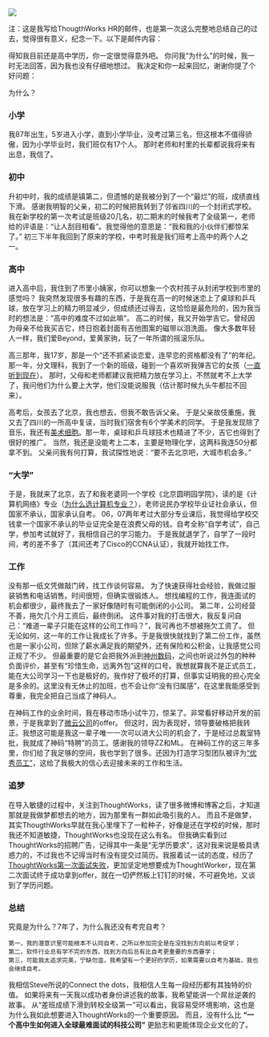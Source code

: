 <img src='https://img2.baidu.com/it/u=671831421,3662754164&fm=253&fmt=auto&app=138&f=JPG?w=640&h=401' />

注：这是我写给ThougthWorks HR的邮件，也是第一次这么完整地总结自己的过去，觉得很有意义，纪念一下。以下是邮件内容：

得知我目前还是高中学历，你一定很觉得意外吧。
你问我“为什么”的时候，我一时无法回答，因为我也没有仔细地想过。
我决定和你一起来回忆，谢谢你提了个好问题：

为什么？
### 小学
我87年出生，5岁进入小学，直到小学毕业，没考过第三名，但这根本不值得骄傲，因为小学毕业时，我们班仅有17个人。
那时老师和村里的长辈都说我将来有出息，我信了。

### 初中
升初中时，我的成绩是镇第二，但遗憾的是我被分到了一个“最烂”的班，成绩直线下滑。
感谢我明智的父亲，初二的时候把我转到了邻省四川的一个封闭式学校。
我在新学校的第一次考试是班级20几名，初二期末的时候我考了全级第一，老师给的评语是：“让人刮目相看”。我觉得他的意思是：“我和我的小伙伴们都惊呆了。”
初三下半年我回到了原来的学校，中考时我是我们班考上高中的两个人之一。

### 高中
进入高中后，我住到了市里小姨家，你可以想象一个农村孩子从封闭学校到市里的感觉吗？
我突然发现很多有趣的东西，于是我在高一的时候迷恋上了桌球和乒乓球，放在学习上的精力明显减少，但成绩还过得去，这恰恰是最危险的，因为我当时的想法是：“高中的难度不过如此嘛”。
高二的时候，我又开始学吉它。曾经因为母亲不给我买吉它，终日抱着封面有吉他图案的磁带以泪洗面。
像大多数年轻人一样，我们爱Beyond，爱黄家驹，玩了一年所谓的摇滚乐队。

高三那年，我17岁，那是一个“还不抓紧谈恋爱，连早恋的资格都没有了”的年纪。
那一年，分文理科，我到了一个新的班级，碰到一个喜欢听我弹吉它的女孩（[一直听到现在](http://v.youku.com/v_show/id_XNDQwODA3MTgw.html)）。
那时，父母和老师都建议我把精力放在学习上，不然就考不上大学了，我问他们为什么要上大学，他们没能说服我（估计那时候九头牛都拉不回来）。

高考后，女孩去了北京，我也想去，但我不敢告诉父亲。
于是父亲故伎重施，我又去了四川的一所高中复读，当时我们宿舍有6个学美术的同学。
于是我发现除了音乐，我还有[美术细胞](http://www.douban.com/photos/album/104849286/)。那一年，桌球和乒乓球技术也精进了不少，吉它也得到了很好的推广。
当然，我还是没能考上二本，主要是物理化学，这两科我连50分都拿不到。
父亲问我有何打算，我试探性地说：“要不去北京吧，大城市机会多。”

### “大学”
于是，我就来了北京，去了和我老婆同一个学校《北京圆明园学院》，读的是《计算机网络》专业（[为什么选计算机专业？](/posts/我为什么学编程)），老师说民办学校毕业证社会承认，但国家不承认，国家承认自考。
06，07两年考过大部分专业课后，我觉得给学校交钱拿一个国家不承认的毕业证完全是在浪费父母的钱。自考全称“自学考试”，自己学，参加考试就好了，我相信自己的学习能力。
于是我就退学了，自学了一段时间，考的差不多了（其间还考了Cisco的CCNA认证），我就开始找工作。

### 工作
没有那一纸文凭做敲门砖，找工作谈何容易。
为了快速获得社会经验，我做过服装销售和电话销售。时间很短，但确实很锻炼人。
想找编程的工作，我连面试的机会都很少，最终我去了一家好像随时有可能倒闭的小公司。
第二年，公司经营不善，拖欠几个月工资后，最终倒闭。
这件事对我的打击很大，我反复问自己：“难道一辈子只能在这样的公司工作吗？”，我可再也不想被拖欠工资了。
但无论如何，这一年的工作让我成长了许多。于是我很快就找到了第二份工作，虽然也是一家小公司，但除了薪水满足我的期望外，还有保险和公积金，让我感觉公司正规了不少。
但最重要的是它会把我外派到[神州数码](http://baike.baidu.com/view/24717.htm)，之间也听说过外包的种种负面评价，甚至有“珍惜生命，远离外包”这样的口号。我想就算我不是正式员工，能在大公司学习一下也是极好的。我作好了极坏的打算，但事实证明我的担心完全是多余的。这里没有无休止的加班，也不会让你“没有归属感”，在这里我能感受到尊重，我完全把自己当成了神码人。

在神码工作的业余时间，我在移动市场小试牛刀，惊呆了。非常看好移动开发的前景，于是我拿到了[微云公司](http://wiyun.com/)的offer。
但这时，因为表现好，领导要破格把我转正。我想这可能是我这一辈子唯一一次可以进大公司的机会了，于是经过总裁室特批，我就成了神码“特聘”的员工。感谢我的领导ZZ和ML。
在神码工作的这三年多里，你们给了我足够的空间，我也学到了很多。还因为打造学习型团队被评为[“优秀员工”](/_image/2013-04-28%2015.02.42.jpg)，这给了我极大的信心去迎接未来的工作和生活。

### 追梦
在导入敏捷的过程中，关注到ThoughtWorks，读了很多微博和博客之后，才知道那就是我做梦都想去的地方，因为那里有一群如此吸引我的人。
而且不是做梦，其实ThougthWorks早就在我心里埋下了一粒种子，好像是还在学校的时候，那时我还不知道敏捷，ThoughtWorks也没现在这么有名。
但我确实看到过ThoughtWorks的招聘广告，记得其中一条是“无学历要求”，这对我来说是极具诱惑力的，不过我也不记得当时有没有提交过简历。我报着试一试的态度，经历了[ThoughtWorks第一次面试失败](/posts/ThoughtWorks，你等着！)，更加坚定地想要成为ThoughtWorker，现在第二次面试终于成功拿到offer，就在一切俨然板上钉钉的时候，不可避免地，又谈到了学历问题。

### 总结
究竟是为什么？7年了，为什么我还没有考完自考？

	第一，我的潜意识里可能根本不认同自考，之所以参加完全是在没找到方向前以考促学；
	第二，软件行业总有学不完的东西，找到方向后总有比自考更重要的东西要学；
	第三，可能我太追求完美，宁缺勿滥，我希望有一个更好的学历，如果需要以自考为基础，我也会继续自考。

我相信Steve所说的Connect the dots，我相信人生每一段经历都有其独特的价值。
如果将来有一天我以成功者身份讲述我的故事，我希望能讲一个屌丝逆袭的故事。
从“差班成绩下滑到转校全级第一”可以看出，我容易受环境影响，这也是为什么我如此想要进入ThoughtWorks的一个重要原因。
而且，没有什么比 **“一个高中生如何进入全球最难面试的科技公司”**  更励志和更能体现企业文化的了。
